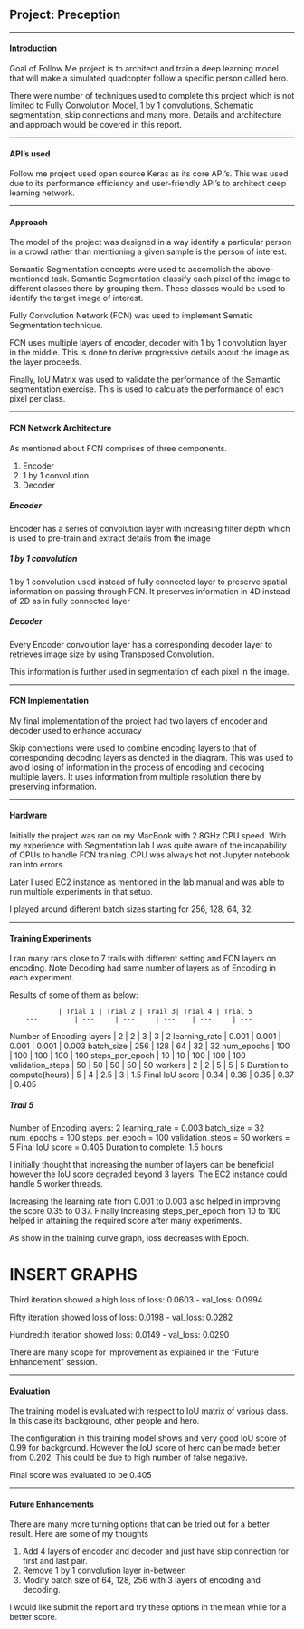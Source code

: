 ## Project: Preception
---
[//]: # (Image References)

[ConfusionMatix1]: ./images/ConfusionMatix1.JPG
[ObjectRecognision1]: ./images/ObjectRecognision1.JPG

[ConfusionMatix2]: ./images/ConfusionMatix2.JPG
[ObjectRecognision2]: ./images/ObjectRecognision2.JPG

[ConfusionMatix3]: ./images/ConfusionMatix3.JPG
[ObjectRecognision3]: ./images/ObjectRecognision3.JPG

#### Introduction
Goal of Follow Me project is to architect and train a deep learning model that will make a simulated quadcopter follow a specific person called hero.

There were number of techniques used to complete this project which is not limited to Fully Convolution Model, 1 by 1 convolutions, Schematic segmentation, skip connections and many more. Details and architecture and approach would be covered in this report. 

---


#### API’s used
Follow me project used open source Keras as its core API’s. This was used due to its performance efficiency and user-friendly API’s to architect deep learning network.

---


#### Approach
The model of the project was designed in a way identify a particular person in a crowd rather than mentioning a given sample is the person of interest.

Semantic Segmentation concepts were used to accomplish the above-mentioned task. Semantic Segmentation classify each pixel of the image to different classes there by grouping them. These classes would be used to identify the target image of interest.

Fully Convolution Network (FCN) was used to implement Sematic Segmentation technique. 

FCN uses multiple layers of encoder, decoder with 1 by 1 convolution layer in the middle.  This is done to derive progressive details about the image as the layer proceeds.

Finally, IoU Matrix was used to validate the performance of the Semantic segmentation exercise. This is used to calculate the performance of each pixel per class.

---


#### FCN Network Architecture
As mentioned about FCN comprises of three components.
1. Encoder
2. 1 by 1 convolution
3. Decoder

##### Encoder
Encoder has a series of convolution layer with increasing filter depth which is used to pre-train and extract details from the image

##### 1 by 1 convolution
1 by 1 convolution used instead of fully connected layer to preserve spatial information on passing through FCN. It preserves information in 4D instead of 2D as in fully connected layer

##### Decoder
Every Encoder convolution layer has a corresponding decoder layer to retrieves image size by using Transposed Convolution. 

This information is further used in segmentation of each pixel in the image.

---


#### FCN Implementation
My final implementation of the project had two layers of encoder and decoder used to enhance accuracy

Skip connections were used to combine encoding layers to that of corresponding decoding layers as denoted in the diagram. This was used to avoid losing of information in the process of encoding and decoding multiple layers. It uses information from multiple resolution there by preserving information.

---


#### Hardware
Initially the project was ran on my MacBook with 2.8GHz CPU speed. With my experience with Segmentation lab I was quite aware of the incapability of CPUs to handle FCN training. CPU was always hot not Jupyter notebook ran into errors.

Later I used EC2 instance as mentioned in the lab manual and was able to run multiple experiments in that setup.

I played around different batch sizes starting for 256, 128, 64, 32. 

---


#### Training Experiments
I ran many rans close to 7 trails with different setting and FCN layers on encoding. Note Decoding had same number of layers as of Encoding in each experiment.

Results of some of them as below:

			    | Trial 1 | Trial 2 | Trail 3| Trial 4 | Trial 5
		---         | ---     | ---     | ---    | ---     | ---
Number of Encoding layers   | 2       | 2       | 3      | 3       | 2
learning_rate		    | 0.001   | 0.001   | 0.001  | 0.001   | 0.003
batch_size		    | 256     | 128     | 64     | 32      | 32
num_epochs		    | 100     | 100     | 100    | 100     | 100
steps_per_epoch		    | 10      | 10      | 100    | 100     | 100
validation_steps	    | 50      | 50      | 50     | 50      | 50
workers			    | 2       | 2       | 5      | 5       | 5
Duration to compute(hours)  | 5       | 4       | 2.5    | 3       | 1.5
Final IoU score		    | 0.34    | 0.36    | 0.35   | 0.37    | 0.405


##### Trail 5
Number of Encoding layers: 2
learning_rate = 0.003
batch_size = 	32
num_epochs = 100
steps_per_epoch = 100
validation_steps = 50
workers = 5
Final IoU score = 0.405
Duration to complete: 1.5 hours


I initially thought that increasing the number of layers can be beneficial however the IoU score degraded beyond 3 layers. The EC2 instance could handle 5 worker threads.

Increasing the learning rate from 0.001 to 0.003 also helped in improving the score 0.35 to 0.37.
Finally Increasing steps_per_epoch from 10 to 100 helped in attaining the required score after many experiments.


As show in the training curve graph, loss decreases with Epoch. 
# INSERT GRAPHS
Third iteration showed a high loss of loss: 0.0603 - val_loss: 0.0994

Fifty iteration showed loss of loss: 0.0198 - val_loss: 0.0282

Hundredth iteration showed loss: 0.0149 - val_loss: 0.0290

There are many scope for improvement as explained in the “Future Enhancement” session.

---


#### Evaluation
The training model is evaluated with respect to IoU matrix of various class. In this case its background, other people and hero.

The configuration in this training model shows and very good IoU score of 0.99 for background. However the IoU score of hero can be made better from 0.202. This could be due to high number of false negative.

Final score was evaluated to be 0.405

---


#### Future Enhancements
There are many more turning options that can be tried out for a better result. Here are some of my thoughts
1. Add 4 layers of encoder and decoder and just have skip connection for first and last pair.
2. Remove 1 by 1 convolution layer in-between
3. Modify batch size of 64, 128, 256 with 3 layers of encoding and decoding.

I would like submit the report and try these options in the mean while for a better score.

